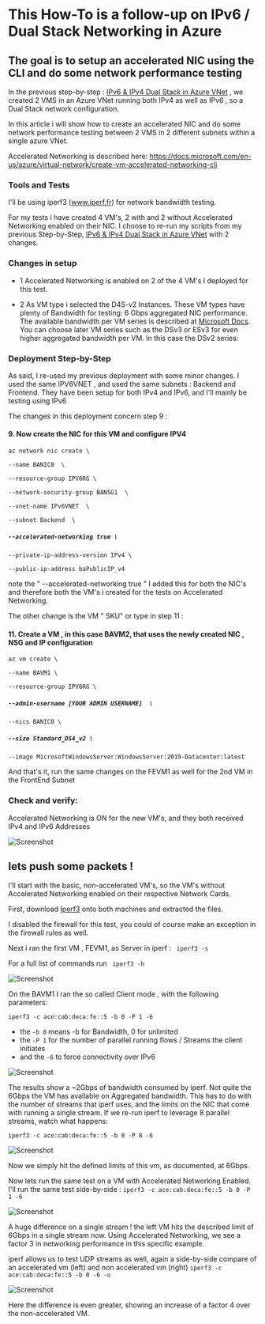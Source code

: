 # This How-To is a follow-up on IPv6 / Dual Stack Networking in Azure

## The goal is to setup an accelerated NIC using the CLI and do some network performance testing

In the previous step-by-step : [IPv6 & IPv4 Dual Stack in Azure VNet](https://github.com/verboompj/Networking/blob/master/IPv6%20%26%20IPv4%20Dual%20Stack%20in%20Azure%20VNet.md) , we created 2 VMS in an Azure VNet running both IPv4 as well as IPv6 , so a Dual Stack network configuration.


In this article i will show how to create an accelerated NIC and do some network performance testing between 2 VMS in 2 different subnets within a single azure VNet. 

Accelerated Networking is described here: https://docs.microsoft.com/en-us/azure/virtual-network/create-vm-accelerated-networking-cli 

### Tools and Tests

I'll be using iperf3 (www.iperf.fr) for network bandwidth testing.

For my tests i have created 4 VM's, 2 with and 2 without Accelerated Networking enabled on their NIC. 
I choose to re-run my scripts from my previous Step-by-Step,  [IPv6 & IPv4 Dual Stack in Azure VNet](https://github.com/verboompj/Networking/blob/master/IPv6%20%26%20IPv4%20Dual%20Stack%20in%20Azure%20VNet.md) with 2 changes. 

### Changes in setup

* 1 Accelerated Networking is enabled on 2 of the 4 VM's I deployed for this test.

* 2 As VM type i selected the D4S-v2 Instances. These VM types have plenty of Bandwidth for testing: 6 Gbps aggregated NIC performance. 
The available bandwidth per VM series is described at [Microsoft Docs](https://docs.microsoft.com/en-us/azure/virtual-machines/dv2-dsv2-series).
You can choose later VM series such as the DSv3 or ESv3 for even higher aggregated bandwidth per VM. 
In this case the DSv2 series: 

### Deployment Step-by-Step

As said, I re-used my previous deployment with some minor changes. 
I used the same IPV6VNET , and used the same subnets : Backend and Frontend.
They have been setup for both IPv4 and IPv6, and I'll mainly be testing using IPv6

The changes in this deployment concern step 9 : 

#### 9.	Now create the NIC for this VM and configure IPV4

`az network nic create \`

`--name BANIC0  \`

`--resource-group IPV6RG \`

`--network-security-group BANSG1  \`

`--vnet-name IPv6VNET  \`

`--subnet Backend  \`

##### `--accelerated-networking true \` 

`--private-ip-address-version IPv4 \`

`--public-ip-address baPublicIP_v4` 

note the " --accelerated-networking true " 
I added this for both the NIC's and therefore both the VM's i created for the tests on Accelerated Networking.

The other change is the VM " SKU"  or type in step 11 : 

#### 11.	Create a VM , in this case BAVM2, that uses the newly created NIC , NSG and IP configuration

`az vm create \`

`--name BAVM1 \`

`--resource-group IPV6RG \`

##### `--admin-username [YOUR ADMIN USERNAME]  \`

`--nics BANIC0 \`

##### `--size Standard_DS4_v2 \`

`--image MicrosoftWindowsServer:WindowsServer:2019-Datacenter:latest`

And that's it, run the same changes on the FEVM1 as well for the 2nd VM in the FrontEnd Subnet

### Check and verify:

Accelerated Networking is ON for the new VM's, and they both received IPv4 and IPv6 Addresses 

![Screenshot](https://raw.githubusercontent.com/verboompj/Networking/master/Pictures/10accnw.png)

## lets push some packets !

I'll start with the basic, non-accelerated VM's, so the VM's without Accelerated Networking enabled on their respective Network Cards.

First, download [Iperf3](https://iperf.fr/iperf-download.php) onto both machines and extracted the files.

I disabled the firewall for this test, you could of course make an exception in the firewall rules as well.

Next i ran the first VM , FEVM1,  as Server in iperf : ` iperf3 -s` 

For a full list of commands run ` iperf3 -h`  

![Screenshot](https://raw.githubusercontent.com/verboompj/Networking/master/Pictures/11iperfser.png)

On the BAVM1 I ran the so called Client mode , with the following parameters: 

`iperf3 -c ace:cab:deca:fe::5 -b 0 -P 1 -6` 
* the `-b 0` means -b for Bandwidth, 0 for unlimited
* the `-P 1` for the number of parallel running flows / Streams the client initiates
* and the `-6` to force connectivity over IPv6 

![Screenshot](https://raw.githubusercontent.com/verboompj/Networking/master/Pictures/17nonaccsing.png)

The results show a ~2Gbps of bandwidth consumed by iperf. Not quite the 6Gbps the VM has available on Aggregated bandwidth.
This has to do with the number of streams that iperf uses, and the limits on the NIC that come with running a single stream.
If we re-run iperf to leverage 8 parallel streams, watch what happens:

`iperf3 -c ace:cab:deca:fe::5 -b 0 -P 8 -6` 

![Screenshot](https://raw.githubusercontent.com/verboompj/Networking/master/Pictures/13nonaccmulin.png)

Now we simply hit the defined limits of this vm,  as documented, at 6Gbps.

Now lets run the same test on a VM with Accelerated Networking Enabled. I'll run the same test side-by-side :
`iperf3 -c ace:cab:deca:fe::5 -b 0 -P 1 -6`  

![Screenshot](https://raw.githubusercontent.com/verboompj/Networking/master/Pictures/14tcpsingsbs.png)

A huge difference on a single stream ! the left VM hits the described limit of 6Gbps in a single stream now. 
Using Accelerated Networking, we see a factor 3 in networking performance in this specific example. 

iperf allows us to test UDP streams as well, again a side-by-side compare of an accelerated vm (left) and non accelerated vm (right)
`iperf3 -c ace:cab:deca:fe::5 -b 0 -6 -u`  

![Screenshot](https://raw.githubusercontent.com/verboompj/Networking/master/Pictures/15udpsbs.png)

Here the difference is even greater, showing an increase of a factor 4 over the non-accelerated VM.













